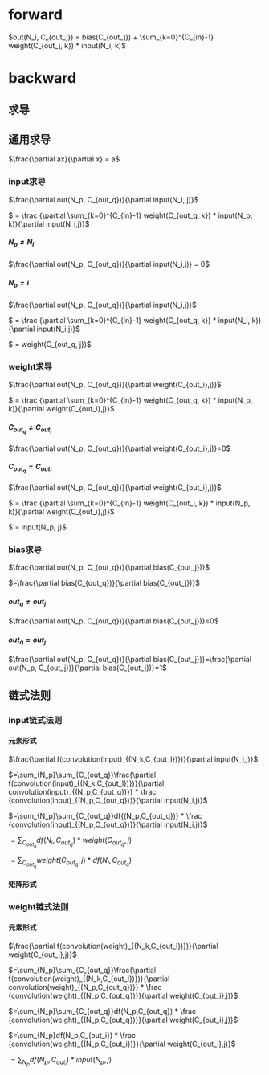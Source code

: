 # forward

$out(N_i, C_{out_j}) = bias(C_{out_j}) + \sum_{k=0}^{C_{in}-1} weight(C_{out_j, k}) * input(N_i, k)$

# backward

## 求导
## 通用求导

$\frac{\partial ax}{\partial x} = a$

### input求导

$\frac{\partial out(N_p, C_{out_q})}{\partial input(N_i, j)}$

$ = \frac {\partial \sum_{k=0}^{C_{in}-1} weight(C_{out_q, k}) * input(N_p, k)}{\partial input(N_i,j)}$

##### $N_p \neq N_i$

$\frac{\partial out(N_p, C_{out_q})}{\partial input(N_i,j)} = 0$

##### $N_p = i$

$\frac{\partial out(N_p, C_{out_q})}{\partial input(N_i,j)}$

$ = \frac {\partial \sum_{k=0}^{C_{in}-1} weight(C_{out_q, k}) * input(N_i, k)}{\partial input(N_i,j)}$

$ = weight(C_{out_q, j})$

### weight求导

$\frac{\partial out(N_p, C_{out_q})}{\partial weight(C_{out_i},j)}$

$ = \frac {\partial \sum_{k=0}^{C_{in}-1} weight(C_{out_q, k}) * input(N_p, k)}{\partial weight(C_{out_i},j)}$

#### $C_{out_q} \neq C_{out_i}$

$\frac{\partial out(N_p, C_{out_q})}{\partial weight(C_{out_i},j)}=0$

#### $C_{out_q} = C_{out_i}$

$\frac{\partial out(N_p, C_{out_q})}{\partial weight(C_{out_i},j)}$

$ = \frac {\partial \sum_{k=0}^{C_{in}-1} weight(C_{out_i, k}) * input(N_p, k)}{\partial weight(C_{out_i},j)}$

$ = input(N_p, j)$

### bias求导

$\frac{\partial out(N_p, C_{out_q})}{\partial bias(C_{out_j})}$

$=\frac{\partial bias(C_{out_q})}{\partial bias(C_{out_j})}$

#### $out_q \neq out_j$

$\frac{\partial out(N_p, C_{out_q})}{\partial bias(C_{out_j})}=0$

#### $out_q = out_j$

$\frac{\partial out(N_p, C_{out_q})}{\partial bias(C_{out_j})}=\frac{\partial out(N_p, C_{out_j})}{\partial bias(C_{out_j})}=1$

## 链式法则

### input链式法则

#### 元素形式

$\frac{\partial f(convolution(input)_{(N_k,C_{out_l})})}{\partial input(N_i,j)}$

$=\sum_{N_p}\sum_{C_{out_q}}\frac{\partial f(convolution(input)_{(N_k,C_{out_l})})}{\partial convolution(input)_{(N_p,C_{out_q})}} * \frac {convolution(input)_{(N_p,C_{out_q})}}{\partial input(N_i,j)}$

$=\sum_{N_p}\sum_{C_{out_q}}df{(N_p,C_{out_q})} * \frac {convolution(input)_{(N_p,C_{out_q})}}{\partial input(N_i,j)}$

$=\sum_{C_{out_q}}df{(N_i,C_{out_q})}  * weight(C_{out_q}, j)$

$=\sum_{C_{out_q}} weight(C_{out_q}, j) * df{(N_i,C_{out_q})}$

#### 矩阵形式

### weight链式法则

#### 元素形式

$\frac{\partial f(convolution(weight)_{(N_k,C_{out_l})})}{\partial weight(C_{out_i},j)}$

$=\sum_{N_p}\sum_{C_{out_q}}\frac{\partial f(convolution(weight)_{(N_k,C_{out_l})})}{\partial convolution(weight)_{(N_p,C_{out_q})}} * \frac {convolution(weight)_{(N_p,C_{out_q})}}{\partial weight(C_{out_i},j)}$

$=\sum_{N_p}\sum_{C_{out_q}}df(N_p,C_{out_q}) * \frac {convolution(weight)_{(N_p,C_{out_q})}}{\partial weight(C_{out_i},j)}$

$=\sum_{N_p}df(N_p,C_{out_i}) * \frac {convolution(weight)_{(N_p,C_{out_i})}}{\partial weight(C_{out_i},j)}$

$=\sum_{N_p}df(N_p,C_{out_i}) * input(N_p,j)$


